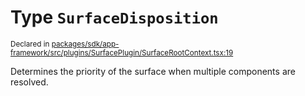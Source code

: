 # Type `SurfaceDisposition`
<sub>Declared in [packages/sdk/app-framework/src/plugins/SurfacePlugin/SurfaceRootContext.tsx:19](https://github.com/dxos/dxos/blob/235256b25/packages/sdk/app-framework/src/plugins/SurfacePlugin/SurfaceRootContext.tsx#L19)</sub>


Determines the priority of the surface when multiple components are resolved.



